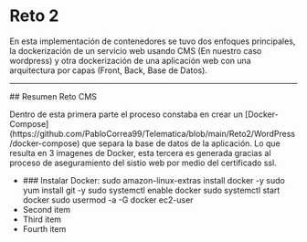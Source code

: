 # Reto 2

<p>En esta implementación de contenedores se tuvo dos enfoques principales, la dockerización de un servicio web usando CMS (En nuestro caso wordpress) y otra dockerización de una aplicación web con una arquitectura por capas (Front, Back, Base de Datos).</p>
<hr/>
## Resumen Reto CMS

<p>Dentro de esta primera parte el proceso constaba en crear un [Docker-Compose](https://github.com/PabloCorrea99/Telematica/blob/main/Reto2/WordPress/docker-compose) que separa la base de datos de la aplicación. Lo que resulta en 3 imagenes de Docker, esta tercera es generada gracias al proceso de aseguramiento del sistio web por medio del certificado ssl.</p>
<ul>
  <li> ### Instalar Docker:
    sudo amazon-linux-extras install docker -y
    sudo yum install git -y
    sudo systemctl enable docker
    sudo systemctl start docker
    sudo usermod -a -G docker ec2-user
  </li>
  <li>Second item</li>
  <li>Third item</li>
  <li>Fourth item</li>
</ul>
